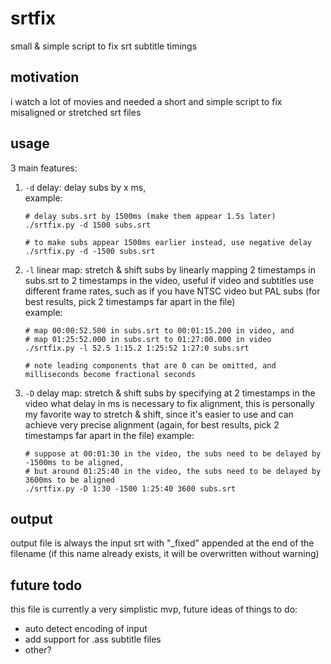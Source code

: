 # srtfix

small &amp; simple script to fix srt subtitle timings

## motivation

i watch a lot of movies and needed a short and simple script to fix misaligned or stretched srt files

## usage

3 main features:

1. `-d` delay: delay subs by x ms,    
   example:

   ```
   # delay subs.srt by 1500ms (make them appear 1.5s later)
   ./srtfix.py -d 1500 subs.srt
   
   # to make subs appear 1500ms earlier instead, use negative delay
   ./srtfix.py -d -1500 subs.srt
   ```

2. `-l` linear map: stretch & shift subs by linearly mapping 2 timestamps in subs.srt to 2 timestamps in the video, useful if video and subtitles use different frame rates, such as if you have NTSC video but PAL subs (for best results, pick 2 timestamps far apart in the file)    
   example:

   ```
   # map 00:00:52.500 in subs.srt to 00:01:15.200 in video, and
   # map 01:25:52.000 in subs.srt to 01:27:00.000 in video
   ./srtfix.py -l 52.5 1:15.2 1:25:52 1:27:0 subs.srt
   
   # note leading components that are 0 can be omitted, and milliseconds become fractional seconds
   ```

3. `-D` delay map: stretch & shift subs by specifying at 2 timestamps in the video what delay in ms is necessary to fix alignment, this is personally my favorite way to stretch & shift, since it's easier to use and can achieve very precise alignment (again, for best results, pick 2 timestamps far apart in the file)
   example:

   ```
   # suppose at 00:01:30 in the video, the subs need to be delayed by -1500ms to be aligned,
   # but around 01:25:40 in the video, the subs need to be delayed by 3600ms to be aligned
   ./srtfix.py -D 1:30 -1500 1:25:40 3600 subs.srt
   ```

## output

output file is always the input srt with "_fixed" appended at the end of the filename (if this name already exists, it will be overwritten without warning)

## future todo

this file is currently a very simplistic mvp, future ideas of things to do:

- auto detect encoding of input
- add support for .ass subtitle files
- other?
